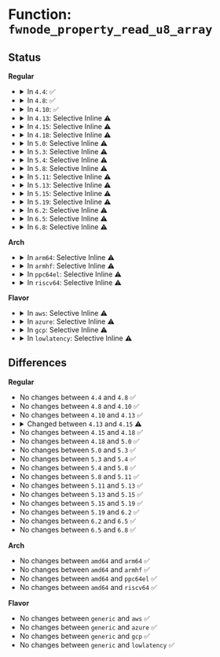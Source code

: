 # Function: <code>fwnode_property_read_u8_array</code>

## Status
<b>Regular</b>
<ul>
<li>
<details>
<summary>In <code>4.4</code>: ✅</summary>

```c
int fwnode_property_read_u8_array(struct fwnode_handle *fwnode, const char *propname, u8 *val, size_t nval);
```

**Collision:** Unique Global

**Inline:** No

**Transformation:** False

**Instances:**

```
In drivers/base/property.c (ffffffff815519e0)
Location: drivers/base/property.c:450
Inline: False
Direct callers:
  - drivers/base/property.c:device_get_mac_addr
```
**Symbols:**

```
ffffffff815519e0-ffffffff81551af7: fwnode_property_read_u8_array (STB_GLOBAL)
```
</details>
</li>
<li>
<details>
<summary>In <code>4.8</code>: ✅</summary>

```c
int fwnode_property_read_u8_array(struct fwnode_handle *fwnode, const char *propname, u8 *val, size_t nval);
```

**Collision:** Unique Global

**Inline:** No

**Transformation:** False

**Instances:**

```
In drivers/base/property.c (ffffffff815a3530)
Location: drivers/base/property.c:457
Inline: False
Direct callers:
  - drivers/base/property.c:device_get_mac_addr
```
**Symbols:**

```
ffffffff815a3530-ffffffff815a3677: fwnode_property_read_u8_array (STB_GLOBAL)
```
</details>
</li>
<li>
<details>
<summary>In <code>4.10</code>: ✅</summary>

```c
int fwnode_property_read_u8_array(struct fwnode_handle *fwnode, const char *propname, u8 *val, size_t nval);
```

**Collision:** Unique Global

**Inline:** No

**Transformation:** False

**Instances:**

```
In drivers/base/property.c (ffffffff815d1c40)
Location: drivers/base/property.c:457
Inline: False
Direct callers:
  - drivers/base/property.c:device_get_mac_addr
```
**Symbols:**

```
ffffffff815d1c40-ffffffff815d1d87: fwnode_property_read_u8_array (STB_GLOBAL)
```
</details>
</li>
<li>
<details>
<summary>In <code>4.13</code>: Selective Inline ⚠️</summary>

```c
int fwnode_property_read_u8_array(struct fwnode_handle *fwnode, const char *propname, u8 *val, size_t nval);
```

**Collision:** Unique Global

**Inline:** Selective

**Transformation:** False

**Instances:**

```
In drivers/base/property.c (ffffffff815e6200)
Location: drivers/base/property.c:470
Inline: True
```
**Symbols:**

```
ffffffff815e6200-ffffffff815e621b: fwnode_property_read_u8_array (STB_GLOBAL)
```
</details>
</li>
<li>
<details>
<summary>In <code>4.15</code>: Selective Inline ⚠️</summary>

```c
int fwnode_property_read_u8_array(const struct fwnode_handle *fwnode, const char *propname, u8 *val, size_t nval);
```

**Collision:** Unique Global

**Inline:** Selective

**Transformation:** False

**Instances:**

```
In drivers/base/property.c (ffffffff8164d570)
Location: drivers/base/property.c:479
Inline: True
```
**Symbols:**

```
ffffffff8164d570-ffffffff8164d58b: fwnode_property_read_u8_array (STB_GLOBAL)
```
</details>
</li>
<li>
<details>
<summary>In <code>4.18</code>: Selective Inline ⚠️</summary>

```c
int fwnode_property_read_u8_array(const struct fwnode_handle *fwnode, const char *propname, u8 *val, size_t nval);
```

**Collision:** Unique Global

**Inline:** Selective

**Transformation:** False

**Instances:**

```
In drivers/base/property.c (ffffffff81688c15)
Location: drivers/base/property.c:540
Inline: True
Inline callers:
  - drivers/base/property.c:fwnode_get_mac_addr
  - drivers/base/property.c:device_property_read_u8_array
```
**Symbols:**

```
ffffffff81688890-ffffffff816888ab: fwnode_property_read_u8_array (STB_GLOBAL)
```
</details>
</li>
<li>
<details>
<summary>In <code>5.0</code>: Selective Inline ⚠️</summary>

```c
int fwnode_property_read_u8_array(const struct fwnode_handle *fwnode, const char *propname, u8 *val, size_t nval);
```

**Collision:** Unique Global

**Inline:** Selective

**Transformation:** False

**Instances:**

```
In drivers/base/property.c (ffffffff816a8915)
Location: drivers/base/property.c:265
Inline: True
Inline callers:
  - drivers/base/property.c:fwnode_get_mac_addr
  - drivers/base/property.c:device_property_read_u8_array
```
**Symbols:**

```
ffffffff816a8580-ffffffff816a859b: fwnode_property_read_u8_array (STB_GLOBAL)
```
</details>
</li>
<li>
<details>
<summary>In <code>5.3</code>: Selective Inline ⚠️</summary>

```c
int fwnode_property_read_u8_array(const struct fwnode_handle *fwnode, const char *propname, u8 *val, size_t nval);
```

**Collision:** Unique Global

**Inline:** Selective

**Transformation:** False

**Instances:**

```
In drivers/base/property.c (ffffffff816e1d05)
Location: drivers/base/property.c:265
Inline: True
Inline callers:
  - drivers/base/property.c:fwnode_get_mac_addr
  - drivers/base/property.c:device_property_read_u8_array
```
**Symbols:**

```
ffffffff816e1cb0-ffffffff816e1ccb: fwnode_property_read_u8_array (STB_GLOBAL)
```
</details>
</li>
<li>
<details>
<summary>In <code>5.4</code>: Selective Inline ⚠️</summary>

```c
int fwnode_property_read_u8_array(const struct fwnode_handle *fwnode, const char *propname, u8 *val, size_t nval);
```

**Collision:** Unique Global

**Inline:** Selective

**Transformation:** False

**Instances:**

```
In drivers/base/property.c (ffffffff81705eb5)
Location: drivers/base/property.c:265
Inline: True
Inline callers:
  - drivers/base/property.c:fwnode_get_mac_addr
  - drivers/base/property.c:device_property_read_u8_array
```
**Symbols:**

```
ffffffff81705e60-ffffffff81705e7b: fwnode_property_read_u8_array (STB_GLOBAL)
```
</details>
</li>
<li>
<details>
<summary>In <code>5.8</code>: Selective Inline ⚠️</summary>

```c
int fwnode_property_read_u8_array(const struct fwnode_handle *fwnode, const char *propname, u8 *val, size_t nval);
```

**Collision:** Unique Global

**Inline:** Selective

**Transformation:** False

**Instances:**

```
In drivers/base/property.c (ffffffff817c0d35)
Location: drivers/base/property.c:265
Inline: True
Inline callers:
  - drivers/base/property.c:device_get_mac_address
  - drivers/base/property.c:device_get_mac_address
  - drivers/base/property.c:device_get_mac_address
  - drivers/base/property.c:device_property_read_u8_array
```
**Symbols:**

```
ffffffff817c0520-ffffffff817c053b: fwnode_property_read_u8_array (STB_GLOBAL)
```
</details>
</li>
<li>
<details>
<summary>In <code>5.11</code>: Selective Inline ⚠️</summary>

```c
int fwnode_property_read_u8_array(const struct fwnode_handle *fwnode, const char *propname, u8 *val, size_t nval);
```

**Collision:** Unique Global

**Inline:** Selective

**Transformation:** False

**Instances:**

```
In drivers/base/property.c (ffffffff817d5ae8)
Location: drivers/base/property.c:265
Inline: True
Inline callers:
  - drivers/base/property.c:device_get_mac_address
  - drivers/base/property.c:device_get_mac_address
  - drivers/base/property.c:device_get_mac_address
  - drivers/base/property.c:device_property_read_u8_array
```
**Symbols:**

```
ffffffff817d53e0-ffffffff817d53fb: fwnode_property_read_u8_array (STB_GLOBAL)
```
</details>
</li>
<li>
<details>
<summary>In <code>5.13</code>: Selective Inline ⚠️</summary>

```c
int fwnode_property_read_u8_array(const struct fwnode_handle *fwnode, const char *propname, u8 *val, size_t nval);
```

**Collision:** Unique Global

**Inline:** Selective

**Transformation:** False

**Instances:**

```
In drivers/base/property.c (ffffffff817b9508)
Location: drivers/base/property.c:265
Inline: True
Inline callers:
  - drivers/base/property.c:device_get_mac_address
  - drivers/base/property.c:device_get_mac_address
  - drivers/base/property.c:device_get_mac_address
  - drivers/base/property.c:device_property_read_u8_array
```
**Symbols:**

```
ffffffff817b8e20-ffffffff817b8e3b: fwnode_property_read_u8_array (STB_GLOBAL)
```
</details>
</li>
<li>
<details>
<summary>In <code>5.15</code>: Selective Inline ⚠️</summary>

```c
int fwnode_property_read_u8_array(const struct fwnode_handle *fwnode, const char *propname, u8 *val, size_t nval);
```

**Collision:** Unique Global

**Inline:** Selective

**Transformation:** False

**Instances:**

```
In drivers/base/property.c (ffffffff81843168)
Location: drivers/base/property.c:265
Inline: True
Inline callers:
  - drivers/base/property.c:device_get_mac_address
  - drivers/base/property.c:device_get_mac_address
  - drivers/base/property.c:device_get_mac_address
  - drivers/base/property.c:device_property_read_u8_array
Direct callers:
  - drivers/acpi/device_pm.c:acpi_storage_d3
```
**Symbols:**

```
ffffffff81842a80-ffffffff81842a9b: fwnode_property_read_u8_array (STB_GLOBAL)
```
</details>
</li>
<li>
<details>
<summary>In <code>5.19</code>: Selective Inline ⚠️</summary>

```c
int fwnode_property_read_u8_array(const struct fwnode_handle *fwnode, const char *propname, u8 *val, size_t nval);
```

**Collision:** Unique Global

**Inline:** Selective

**Transformation:** False

**Instances:**

```
In drivers/base/property.c (ffffffff81986300)
Location: drivers/base/property.c:285
Inline: True
Inline callers:
  - drivers/base/property.c:device_property_read_u8_array
Direct callers:
  - drivers/acpi/device_pm.c:acpi_storage_d3
  - net/ethernet/eth.c:fwnode_get_mac_address
  - net/ethernet/eth.c:fwnode_get_mac_address
  - net/ethernet/eth.c:fwnode_get_mac_address
```
**Symbols:**

```
ffffffff819862c0-ffffffff819862ea: fwnode_property_read_u8_array (STB_GLOBAL)
```
</details>
</li>
<li>
<details>
<summary>In <code>6.2</code>: Selective Inline ⚠️</summary>

```c
int fwnode_property_read_u8_array(const struct fwnode_handle *fwnode, const char *propname, u8 *val, size_t nval);
```

**Collision:** Unique Global

**Inline:** Selective

**Transformation:** False

**Instances:**

```
In drivers/base/property.c (ffffffff81af48f0)
Location: drivers/base/property.c:292
Inline: True
Inline callers:
  - drivers/base/property.c:device_property_read_u8_array
Direct callers:
  - drivers/acpi/device_pm.c:acpi_storage_d3
  - net/ethernet/eth.c:fwnode_get_mac_address
  - net/ethernet/eth.c:fwnode_get_mac_address
  - net/ethernet/eth.c:fwnode_get_mac_address
```
**Symbols:**

```
ffffffff81af48a0-ffffffff81af48ca: fwnode_property_read_u8_array (STB_GLOBAL)
```
</details>
</li>
<li>
<details>
<summary>In <code>6.5</code>: Selective Inline ⚠️</summary>

```c
int fwnode_property_read_u8_array(const struct fwnode_handle *fwnode, const char *propname, u8 *val, size_t nval);
```

**Collision:** Unique Global

**Inline:** Selective

**Transformation:** False

**Instances:**

```
In drivers/base/property.c (ffffffff81b42b00)
Location: drivers/base/property.c:296
Inline: True
Inline callers:
  - drivers/base/property.c:device_property_read_u8_array
Direct callers:
  - drivers/acpi/device_pm.c:acpi_storage_d3
  - net/ethernet/eth.c:fwnode_get_mac_address
  - net/ethernet/eth.c:fwnode_get_mac_address
  - net/ethernet/eth.c:fwnode_get_mac_address
```
**Symbols:**

```
ffffffff81b42ab0-ffffffff81b42ada: fwnode_property_read_u8_array (STB_GLOBAL)
```
</details>
</li>
<li>
<details>
<summary>In <code>6.8</code>: Selective Inline ⚠️</summary>

```c
int fwnode_property_read_u8_array(const struct fwnode_handle *fwnode, const char *propname, u8 *val, size_t nval);
```

**Collision:** Unique Global

**Inline:** Selective

**Transformation:** False

**Instances:**

```
In drivers/base/property.c (ffffffff81b9a9d0)
Location: drivers/base/property.c:296
Inline: True
Inline callers:
  - drivers/base/property.c:device_property_read_u8_array
Direct callers:
  - drivers/acpi/device_pm.c:acpi_storage_d3
  - drivers/acpi/mipi-disco-img.c:init_csi2_port
  - drivers/acpi/mipi-disco-img.c:init_csi2_port
  - drivers/acpi/mipi-disco-img.c:init_csi2_port
  - drivers/acpi/mipi-disco-img.c:init_csi2_port
  - drivers/acpi/mipi-disco-img.c:init_csi2_port
  - drivers/acpi/mipi-disco-img.c:init_csi2_port
  - net/ethernet/eth.c:fwnode_get_mac_address
  - net/ethernet/eth.c:fwnode_get_mac_address
  - net/ethernet/eth.c:fwnode_get_mac_address
```
**Symbols:**

```
ffffffff81b9a980-ffffffff81b9a9aa: fwnode_property_read_u8_array (STB_GLOBAL)
```
</details>
</li>
</ul>
<b>Arch</b>
<ul>
<li>
<details>
<summary>In <code>arm64</code>: Selective Inline ⚠️</summary>

```c
int fwnode_property_read_u8_array(const struct fwnode_handle *fwnode, const char *propname, u8 *val, size_t nval);
```

**Collision:** Unique Global

**Inline:** Selective

**Transformation:** False

**Instances:**

```
In drivers/base/property.c (ffff8000108f2b18)
Location: drivers/base/property.c:265
Inline: True
Inline callers:
  - drivers/base/property.c:fwnode_get_mac_addr
  - drivers/base/property.c:device_property_read_u8_array
```
**Symbols:**

```
ffff8000108f2a40-ffff8000108f2a90: fwnode_property_read_u8_array (STB_GLOBAL)
```
</details>
</li>
<li>
<details>
<summary>In <code>armhf</code>: Selective Inline ⚠️</summary>

```c
int fwnode_property_read_u8_array(const struct fwnode_handle *fwnode, const char *propname, u8 *val, size_t nval);
```

**Collision:** Unique Global

**Inline:** Selective

**Transformation:** False

**Instances:**

```
In drivers/base/property.c (c09df748)
Location: drivers/base/property.c:265
Inline: True
Inline callers:
  - drivers/base/property.c:fwnode_get_mac_addr
  - drivers/base/property.c:device_property_read_u8_array
```
**Symbols:**

```
c09df6bc-c09df6f0: fwnode_property_read_u8_array (STB_GLOBAL)
```
</details>
</li>
<li>
<details>
<summary>In <code>ppc64el</code>: Selective Inline ⚠️</summary>

```c
int fwnode_property_read_u8_array(const struct fwnode_handle *fwnode, const char *propname, u8 *val, size_t nval);
```

**Collision:** Unique Global

**Inline:** Selective

**Transformation:** False

**Instances:**

```
In drivers/base/property.c (c00000000098c828)
Location: drivers/base/property.c:265
Inline: True
Inline callers:
  - drivers/base/property.c:device_property_read_u8_array
```
**Symbols:**

```
c00000000098c7d0-c00000000098c7f4: fwnode_property_read_u8_array (STB_GLOBAL)
```
</details>
</li>
<li>
<details>
<summary>In <code>riscv64</code>: Selective Inline ⚠️</summary>

```c
int fwnode_property_read_u8_array(const struct fwnode_handle *fwnode, const char *propname, u8 *val, size_t nval);
```

**Collision:** Unique Global

**Inline:** Selective

**Transformation:** False

**Instances:**

```
In drivers/base/property.c (ffffffe000584598)
Location: drivers/base/property.c:265
Inline: True
Inline callers:
  - drivers/base/property.c:device_property_read_u8_array
```
**Symbols:**

```
ffffffe000584528-ffffffe00058456c: fwnode_property_read_u8_array (STB_GLOBAL)
```
</details>
</li>
</ul>
<b>Flavor</b>
<ul>
<li>
<details>
<summary>In <code>aws</code>: Selective Inline ⚠️</summary>

```c
int fwnode_property_read_u8_array(const struct fwnode_handle *fwnode, const char *propname, u8 *val, size_t nval);
```

**Collision:** Unique Global

**Inline:** Selective

**Transformation:** False

**Instances:**

```
In drivers/base/property.c (ffffffff816cb605)
Location: drivers/base/property.c:265
Inline: True
Inline callers:
  - drivers/base/property.c:fwnode_get_mac_addr
  - drivers/base/property.c:device_property_read_u8_array
```
**Symbols:**

```
ffffffff816cb5b0-ffffffff816cb5cb: fwnode_property_read_u8_array (STB_GLOBAL)
```
</details>
</li>
<li>
<details>
<summary>In <code>azure</code>: Selective Inline ⚠️</summary>

```c
int fwnode_property_read_u8_array(const struct fwnode_handle *fwnode, const char *propname, u8 *val, size_t nval);
```

**Collision:** Unique Global

**Inline:** Selective

**Transformation:** False

**Instances:**

```
In drivers/base/property.c (ffffffff816a6935)
Location: drivers/base/property.c:265
Inline: True
Inline callers:
  - drivers/base/property.c:fwnode_get_mac_addr
  - drivers/base/property.c:device_property_read_u8_array
```
**Symbols:**

```
ffffffff816a68e0-ffffffff816a68fb: fwnode_property_read_u8_array (STB_GLOBAL)
```
</details>
</li>
<li>
<details>
<summary>In <code>gcp</code>: Selective Inline ⚠️</summary>

```c
int fwnode_property_read_u8_array(const struct fwnode_handle *fwnode, const char *propname, u8 *val, size_t nval);
```

**Collision:** Unique Global

**Inline:** Selective

**Transformation:** False

**Instances:**

```
In drivers/base/property.c (ffffffff816f9b75)
Location: drivers/base/property.c:265
Inline: True
Inline callers:
  - drivers/base/property.c:fwnode_get_mac_addr
  - drivers/base/property.c:device_property_read_u8_array
```
**Symbols:**

```
ffffffff816f9b20-ffffffff816f9b3b: fwnode_property_read_u8_array (STB_GLOBAL)
```
</details>
</li>
<li>
<details>
<summary>In <code>lowlatency</code>: Selective Inline ⚠️</summary>

```c
int fwnode_property_read_u8_array(const struct fwnode_handle *fwnode, const char *propname, u8 *val, size_t nval);
```

**Collision:** Unique Global

**Inline:** Selective

**Transformation:** False

**Instances:**

```
In drivers/base/property.c (ffffffff81714415)
Location: drivers/base/property.c:265
Inline: True
Inline callers:
  - drivers/base/property.c:fwnode_get_mac_addr
  - drivers/base/property.c:device_property_read_u8_array
```
**Symbols:**

```
ffffffff817143c0-ffffffff817143db: fwnode_property_read_u8_array (STB_GLOBAL)
```
</details>
</li>
</ul>

## Differences
<b>Regular</b>
<ul>
<li>
No changes between <code>4.4</code> and <code>4.8</code> ✅
</li>
<li>
No changes between <code>4.8</code> and <code>4.10</code> ✅
</li>
<li>
No changes between <code>4.10</code> and <code>4.13</code> ✅
</li>
<li>
<details>
<summary>Changed between <code>4.13</code> and <code>4.15</code> ⚠️</summary>
<ul>
<li>
<b>Param type changed. </b>
<code>struct fwnode_handle *fwnode</code> ➡️ <code>const struct fwnode_handle *fwnode</code>
</li>
</ul>
</details>
</li>
<li>
No changes between <code>4.15</code> and <code>4.18</code> ✅
</li>
<li>
No changes between <code>4.18</code> and <code>5.0</code> ✅
</li>
<li>
No changes between <code>5.0</code> and <code>5.3</code> ✅
</li>
<li>
No changes between <code>5.3</code> and <code>5.4</code> ✅
</li>
<li>
No changes between <code>5.4</code> and <code>5.8</code> ✅
</li>
<li>
No changes between <code>5.8</code> and <code>5.11</code> ✅
</li>
<li>
No changes between <code>5.11</code> and <code>5.13</code> ✅
</li>
<li>
No changes between <code>5.13</code> and <code>5.15</code> ✅
</li>
<li>
No changes between <code>5.15</code> and <code>5.19</code> ✅
</li>
<li>
No changes between <code>5.19</code> and <code>6.2</code> ✅
</li>
<li>
No changes between <code>6.2</code> and <code>6.5</code> ✅
</li>
<li>
No changes between <code>6.5</code> and <code>6.8</code> ✅
</li>
</ul>
<b>Arch</b>
<ul>
<li>
No changes between <code>amd64</code> and <code>arm64</code> ✅
</li>
<li>
No changes between <code>amd64</code> and <code>armhf</code> ✅
</li>
<li>
No changes between <code>amd64</code> and <code>ppc64el</code> ✅
</li>
<li>
No changes between <code>amd64</code> and <code>riscv64</code> ✅
</li>
</ul>
<b>Flavor</b>
<ul>
<li>
No changes between <code>generic</code> and <code>aws</code> ✅
</li>
<li>
No changes between <code>generic</code> and <code>azure</code> ✅
</li>
<li>
No changes between <code>generic</code> and <code>gcp</code> ✅
</li>
<li>
No changes between <code>generic</code> and <code>lowlatency</code> ✅
</li>
</ul>
